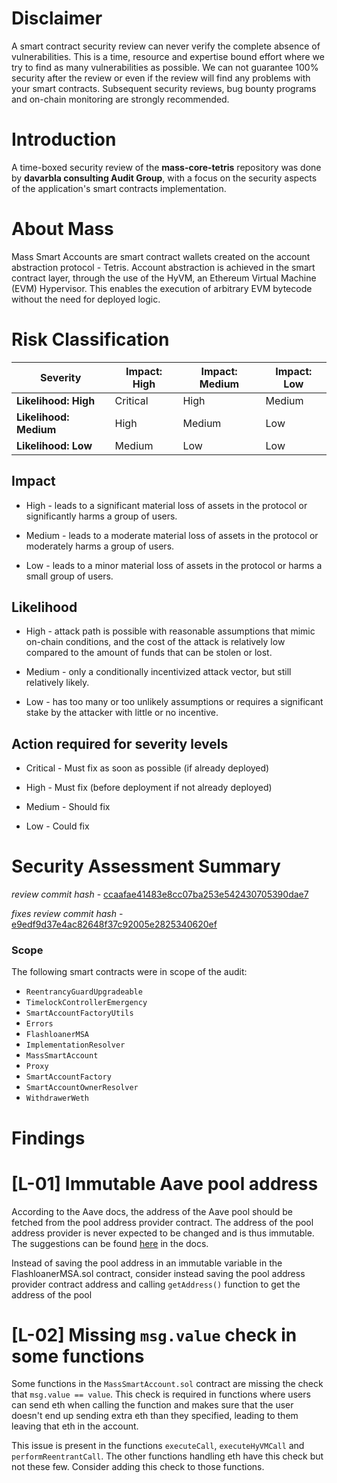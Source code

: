 
# Disclaimer

A smart contract security review can never verify the complete absence of vulnerabilities. This is a time, resource and expertise bound effort where we try to find as many vulnerabilities as possible. We can not guarantee 100% security after the review or even if the review will find any problems with your smart contracts. Subsequent security reviews, bug bounty programs and on-chain monitoring are strongly recommended.

# Introduction

A time-boxed security review of the **mass-core-tetris** repository was done by **davarbla consulting Audit Group**, with a focus on the security aspects of the application's smart contracts implementation.

# About Mass

Mass Smart Accounts are smart contract wallets created on the account abstraction protocol - Tetris. Account abstraction is achieved in the smart contract layer, through the use of the HyVM, an Ethereum Virtual Machine (EVM) Hypervisor. This enables the execution of arbitrary EVM bytecode without the need for deployed logic.

# Risk Classification

| Severity               | Impact: High | Impact: Medium | Impact: Low |
| ---------------------- | ------------ | -------------- | ----------- |
| **Likelihood: High**   | Critical     | High           | Medium      |
| **Likelihood: Medium** | High         | Medium         | Low         |
| **Likelihood: Low**    | Medium       | Low            | Low         |

## Impact

- High - leads to a significant material loss of assets in the protocol or significantly harms a group of users.

- Medium - leads to a moderate material loss of assets in the protocol or moderately harms a group of users.

- Low - leads to a minor material loss of assets in the protocol or harms a small group of users.

## Likelihood

- High - attack path is possible with reasonable assumptions that mimic on-chain conditions, and the cost of the attack is relatively low compared to the amount of funds that can be stolen or lost.

- Medium - only a conditionally incentivized attack vector, but still relatively likely.

- Low - has too many or too unlikely assumptions or requires a significant stake by the attacker with little or no incentive.

## Action required for severity levels

- Critical - Must fix as soon as possible (if already deployed)

- High - Must fix (before deployment if not already deployed)

- Medium - Should fix

- Low - Could fix

# Security Assessment Summary

_review commit hash_ - [ccaafae41483e8cc07ba253e542430705390dae7](https://github.com/MassDotMoney/mass-core-tetris/tree/ccaafae41483e8cc07ba253e542430705390dae7)

_fixes review commit hash_ - [e9edf9d37e4ac82648f37c92005e2825340620ef](https://github.com/MassDotMoney/mass-core-tetris/tree/e9edf9d37e4ac82648f37c92005e2825340620ef)

### Scope

The following smart contracts were in scope of the audit:

- `ReentrancyGuardUpgradeable`
- `TimelockControllerEmergency`
- `SmartAccountFactoryUtils`
- `Errors`
- `FlashloanerMSA`
- `ImplementationResolver`
- `MassSmartAccount`
- `Proxy`
- `SmartAccountFactory`
- `SmartAccountOwnerResolver`
- `WithdrawerWeth`

# Findings

# [L-01] Immutable Aave pool address

According to the Aave docs, the address of the Aave pool should be fetched from the pool address provider contract. The address of the pool address provider is never expected to be changed and is thus immutable. The suggestions can be found [here](https://docs.aave.com/developers/core-contracts/pooladdressesprovider#pooladdressesprovider) in the docs.

Instead of saving the pool address in an immutable variable in the FlashloanerMSA.sol contract, consider instead saving the pool address provider contract address and calling `getAddress()` function to get the address of the pool

# [L-02] Missing `msg.value` check in some functions

Some functions in the `MassSmartAccount.sol` contract are missing the check that `msg.value == value`. This check is required in functions where users can send eth when calling the function and makes sure that the user doesn't end up sending extra eth than they specified, leading to them leaving that eth in the account.

This issue is present in the functions `executeCall`, `executeHyVMCall` and `performReentrantCall`. The other functions handling eth have this check but not these few. Consider adding this check to those functions.
